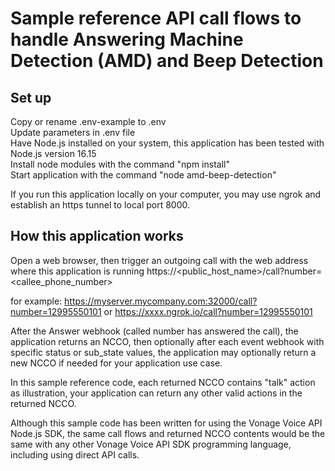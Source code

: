 
# Sample reference API call flows to handle Answering Machine Detection (AMD) and Beep Detection

## Set up

Copy or rename .env-example to .env<br>
Update parameters in .env file<br>
Have Node.js installed on your system, this application has been tested with Node.js version 16.15<br>
Install node modules with the command "npm install"<br>
Start application with the command "node amd-beep-detection"<br>

If you run this application locally on your computer, you may use ngrok and establish an https tunnel to local port 8000.

## How this application works

Open a web browser, then trigger an outgoing call with the web address where this application is running
https://<public_host_name>/call?number=<callee_phone_number>

for example:
https://myserver.mycompany.com:32000/call?number=12995550101
or
https://xxxx.ngrok.io/call?number=12995550101

After the Answer webhook (called number has answered the call), the application returns an NCCO, then optionally after each event webhook with specific status or sub_state values, the application may optionally return a new NCCO if needed for your application use case.

In this sample reference code, each returned NCCO contains "talk" action as illustration, your application can return any other valid actions in the returned NCCO.

Although this sample code has been written for using the Vonage Voice API Node.js SDK, the same call flows and returned NCCO contents would be the same with any other Vonage Voice API SDK programming language, including using direct API calls.


